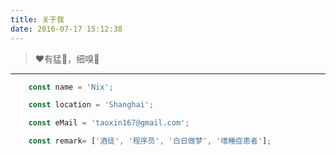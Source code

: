 ```yaml
---
title: 关于我
date: 2016-07-17 15:12:38
---
```


>  ❤️有猛🐯，细嗅🌺

-----

```js
	const name = 'Nix';

	const location = 'Shanghai';

	const eMail = 'taoxin167@gmail.com';

	const remark= ['酒徒', '程序员', '白日做梦', '嗜睡症患者'];
```

